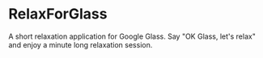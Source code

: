 RelaxForGlass
=============

A short relaxation application for Google Glass.  Say "OK Glass, let's relax" and enjoy a minute long relaxation session.
